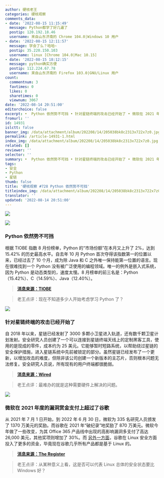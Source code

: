 ```yaml
---
author: 硬核老王
categories: 硬核观察
comments_data:
- date: '2022-08-15 11:15:49'
  message: Python都学了好几遍了
  postip: 120.192.18.46
  username: 来自山东济南的 Chrome 104.0|Windows 10 用户
- date: '2022-08-15 12:11:57'
  message: 学会了么？哈哈~
  postip: 35.220.150.103
  username: linux [Chrome 104.0|Mac 10.15]
- date: '2022-08-15 18:12:15'
  message: python确实方便
  postip: 112.224.67.78
  username: 来自山东济南的 Firefox 103.0|GNU/Linux 用户
count:
  commentnum: 3
  favtimes: 0
  likes: 0
  sharetimes: 0
  viewnum: 3067
date: '2022-08-14 20:51:00'
editorchoice: false
excerpt: •  Python 依然势不可挡 • 针对星链终端的攻击已经开始了 • 微软在 2021 年度的漏洞赏金支付上超过了谷歌
fromurl: ''
id: 14931
islctt: false
banner_img: /data/attachment/album/202208/14/205038bk8c2313x722x7z0.jpg
permalink: /article-14931-1.html
index_img: /data/attachment/album/202208/14/205038bk8c2313x722x7z0.jpg
related: []
reviewer: ''
selector: ''
summary: •  Python 依然势不可挡 • 针对星链终端的攻击已经开始了 • 微软在 2021 年度的漏洞赏金支付上超过了谷歌
tags:
- 安全
- Python
- 星链
thumb: false
title: '硬核观察 #728 Python 依然势不可挡'
titleindex_img: /data/attachment/album/202208/14/205038bk8c2313x722x7z0.jpg
translator: ''
updated: '2022-08-14 20:51:00'
---
```


![](/data/attachment/album/202208/14/205038bk8c2313x722x7z0.jpg)


![](/data/attachment/album/202208/14/205048t4qlx61w6qi2g77m.jpg)


### Python 依然势不可挡


根据 TIOBE 指数 8 月份榜单，Python 的“市场份额”在本月又上升了 2%，达到 15.42% 的历史最高水平。自去年 10 月 Python 首次夺得该指数第一的位置以来，已经过去了 10 个月，成为除 Java 和 C 之外唯一保持能第一位置的语言。现在很难找到一个 Python 没有被广泛使用的编程领域。唯一的例外是嵌入式系统，因为 Python 是动态类型的，速度太慢。8 月榜单的前三名是：Python（15.42%）、C（14.59%）、Java（12.40%）。



> 
> **[消息来源：TIOBE](https://www.tiobe.com/tiobe-index/)**
> 
> 
> 



> 
> 老王点评：现在不知道多少人开始考虑学习 Python 了？
> 
> 
> 


![](/data/attachment/album/202208/14/205104gqeaelnrlaxywq4v.jpg)


### 针对星链终端的攻击已经开始了


自 2018 年以来，星链已经发射了 3000 多颗小卫星进入轨道，还有数千颗卫星计划发射。安全研究人员创建了一个可以连接到星链终端天线上的定制黑客工具，使用的是现成的零件，成本约为 25 美元。它能够暂时短路系统，以帮助绕过星链的安全保护措施，进入星链系统中先前被锁定的部分。虽然星链已经发布了一个更新，以增加攻击的难度，但除非该公司创建一个新版本的主芯片，否则根本问题无法修复。安全研究人员说，所有现有的用户终端都很脆弱。



> 
> **[消息来源：Wired](https://www.wired.com/story/starlink-internet-dish-hack/)**
> 
> 
> 



> 
> 老王点评：最难办的就是这种需要硬件上解决的问题。
> 
> 
> 


![](/data/attachment/album/202208/14/205120h9ca6j06xj0q9qz1.jpg)


### 微软在 2021 年度的漏洞赏金支付上超过了谷歌


从 2021 年 7 月 1 日开始，到 2022 年 6 月 30 日，微软为 335 名研究人员颁发了 1370 万美元的奖励。而谷歌在 2021 年“破纪录”地奖励了 870 万美元。微软今年做了一些改变，为其 Office 365 产品线中出现的高影响漏洞多支付了高达 26,000 美元，其他奖项则增加了 30%。而 [另外一方面](https://www.theregister.com/2022/08/10/google_bug_bounty_boss/)，谷歌在 Linux 安全方面投入了更多的资金，毕竟现在谷歌几乎所有产品都是基于 Linux 的。



> 
> **[消息来源：The Register](https://www.theregister.com/2022/08/12/microsoft_bug_bounty/)**
> 
> 
> 



> 
> 老王点评：从某种意义上看，这是否可以代表 Linux 总体的安全状态要比 Windows 好？
> 
> 
>
